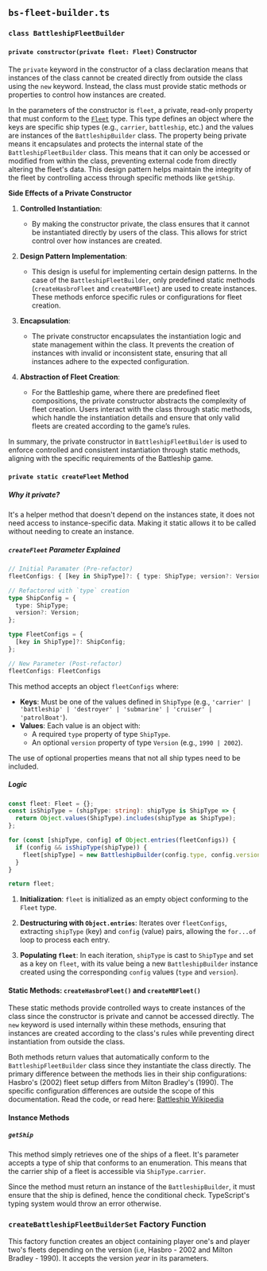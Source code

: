 ## `bs-fleet-builder.ts`

### `class BattleshipFleetBuilder`

#### `private constructor(private fleet: Fleet)` Constructor

The `private` keyword in the constructor of a class declaration means that instances of the class cannot be created directly from outside the class using the `new` keyword. Instead, the class must provide static methods or properties to control how instances are created.

In the parameters of the constructor is `fleet`, a private, read-only property that must conform to the [`Fleet`](../types/logic-types.md#fleet-type-with-side-notes) type. This type defines an object where the keys are specific ship types (e.g., `carrier`, `battleship`, etc.) and the values are instances of the `BattleshipBuilder` class. The property being private means it encapsulates and protects the internal state of the `BattleshipFleetBuilder` class. This means that it can only be accessed or modified from within the class, preventing external code from directly altering the fleet's data. This design pattern helps maintain the integrity of the fleet by controlling access through specific methods like `getShip`.

**Side Effects of a Private Constructor**

1. **Controlled Instantiation**:
   - By making the constructor private, the class ensures that it cannot be instantiated directly by users of the class. This allows for strict control over how instances are created.

2. **Design Pattern Implementation**:
   - This design is useful for implementing certain design patterns. In the case of the `BattleshipFleetBuilder`, only predefined static methods (`createHasbroFleet` and `createMBFleet`) are used to create instances. These methods enforce specific rules or configurations for fleet creation.

3. **Encapsulation**:
   - The private constructor encapsulates the instantiation logic and state management within the class. It prevents the creation of instances with invalid or inconsistent state, ensuring that all instances adhere to the expected configuration.

4. **Abstraction of Fleet Creation**:
   - For the Battleship game, where there are predefined fleet compositions, the private constructor abstracts the complexity of fleet creation. Users interact with the class through static methods, which handle the instantiation details and ensure that only valid fleets are created according to the game’s rules.

In summary, the private constructor in `BattleshipFleetBuilder` is used to enforce controlled and consistent instantiation through static methods, aligning with the specific requirements of the Battleship game.

#### `private static createFleet` Method

##### Why it private?

It's a helper method that doesn't depend on the instances state, it does not need access to instance-specific data. Making it static allows it to be called without needing to create an instance. 

##### `createFleet` Parameter Explained

``` typescript
// Initial Paramater (Pre-refactor)
fleetConfigs: { [key in ShipType]?: { type: ShipType; version?: Version } }

// Refactored with `type` creation
type ShipConfig = {
  type: ShipType;
  version?: Version;
};

type FleetConfigs = {
  [key in ShipType]?: ShipConfig;
};

// New Parameter (Post-refactor)
fleetConfigs: FleetConfigs
```

This method accepts an object `fleetConfigs` where:

- **Keys**: Must be one of the values defined in `ShipType` (e.g., `'carrier' | 'battleship' | 'destroyer' | 'submarine' | 'cruiser' | 'patrolBoat'`).
- **Values**: Each value is an object with:
  - A required `type` property of type `ShipType`.
  - An optional `version` property of type `Version` (e.g., `1990 | 2002`).

The use of optional properties means that not all ship types need to be included.

##### Logic

``` typescript
const fleet: Fleet = {};
const isShipType = (shipType: string): shipType is ShipType => {
  return Object.values(ShipType).includes(shipType as ShipType);
};

for (const [shipType, config] of Object.entries(fleetConfigs)) {
  if (config && isShipType(shipType)) {
    fleet[shipType] = new BattleshipBuilder(config.type, config.version);
  }
}

return fleet;
```

1. **Initialization**: `fleet` is initialized as an empty object conforming to the `Fleet` type.

2. **Destructuring with `Object.entries`**: Iterates over `fleetConfigs`, extracting `shipType` (key) and `config` (value) pairs, allowing the `for...of` loop to process each entry.

3. **Populating `fleet`**: In each iteration, `shipType` is cast to `ShipType` and set as a key on `fleet`, with its value being a new `BattleshipBuilder` instance created using the corresponding `config` values (`type` and `version`).

#### Static Methods: `createHasbroFleet()` and `createMBFleet()`

These static methods provide controlled ways to create instances of the class since the constructor is private and cannot be accessed directly. The `new` keyword is used internally within these methods, ensuring that instances are created according to the class's rules while preventing direct instantiation from outside the class.

Both methods return values that automatically conform to the `BattleshipFleetBuilder` class since they instantiate the class directly. The primary difference between the methods lies in their ship configurations: Hasbro's (2002) fleet setup differs from Milton Bradley's (1990). The specific configuration differences are outside the scope of this documentation. Read the code, or read here: [Battleship Wikipedia](https://en.wikipedia.org/wiki/Battleship_(game))

#### Instance Methods

##### `getShip`

This method simply retrieves one of the ships of a fleet. It's parameter accepts a type of ship that conforms to an enumeration. This means that the carrier ship of a fleet is accessible via `ShipType.carrier`. 

Since the method must return an instance of the `BattleshipBuilder`, it must ensure that the ship is defined, hence the conditional check. TypeScript's typing system would throw an error otherwise.

### `createBattleshipFleetBuilderSet` Factory Function

This factory function creates an object containing player one's and player two's fleets depending on the version (i.e, Hasbro - 2002 and Milton Bradley - 1990). It accepts the version _year_ in its parameters.